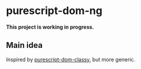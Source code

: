 # purescript-dom-ng

**This project is working in progress.**

## Main idea

Inspired by [purescript-dom-classy](https://github.com/garyb/purescript-dom-classy), but more generic.
